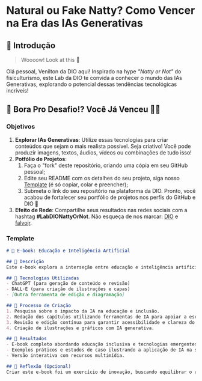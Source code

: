 # Natural ou Fake Natty? Como Vencer na Era das IAs Generativas

## 🚀 Introdução

> Woooow! Look at this 👀

Olá pessoal, Venilton da DIO aqui! Inspirado na hype _"Natty or Not"_ do fisiculturismo, este Lab da DIO te convida a conhecer o mundo das IAs Generativas, explorando o potencial dessas tendências tecnológicas incríveis!

## 🎯 Bora Pro Desafio!? Você Já Venceu 💪🤓

### Objetivos

1. **Explorar IAs Generativas**: Utilize essas tecnologias para criar conteúdos que sejam o mais realista possível. Seja criativo! Você pode produzir imagens, textos, áudios, vídeos ou combinações de tudo isso!
1. **Potfólio de Projetos**:
    1. Faça o "fork" deste repositório, criando uma cópia em seu GitHub pessoal;
    2. Edite seu README com os detalhes do seu projeto, siga nosso [Template](#template) (é só copiar, colar e preencher);
    3. Submeta o link do seu repositório na plataforma da DIO. Pronto, você acabou de fortalecer seu portfólio de projetos nos perfis do GitHub e DIO 🚀
1. **Efeito de Rede**: Compartilhe seus resultados nas redes sociais com a hashtag **#LabDIONattyOrNot**. Não esqueça de nos marcar: [DIO](https://www.linkedin.com/school/dio-makethechange) e [falvojr](https://www.linkedin.com/in/falvojr).

### Template

```markdown
# 📘 E-book: Educação e Inteligência Artificial  

## 📒 Descrição  
Este e-book explora a interseção entre educação e inteligência artificial, abordando como as tecnologias de IA podem transformar práticas pedagógicas, facilitar a inclusão e personalizar o ensino.  

## 🤖 Tecnologias Utilizadas  
- ChatGPT (para geração de conteúdo e revisão)  
- DALL·E (para criação de ilustrações e capas)  
- [Outra ferramenta de edição e diagramação]  

## 🧐 Processo de Criação  
1. Pesquisa sobre o impacto da IA na educação e inclusão.  
2. Redação dos capítulos utilizando ferramentas de IA para apoiar a escrita e organização.  
3. Revisão e edição contínua para garantir acessibilidade e clareza do conteúdo.  
4. Criação de ilustrações e gráficos com IA generativa.  

## 🚀 Resultados  
- E-book completo abordando educação inclusiva e tecnologias emergentes.  
- Exemplos práticos e estudos de caso ilustrando a aplicação de IA na sala de aula.  
- Versão interativa com recursos multimídia.  

## 💭 Reflexão (Opcional)  
Criar este e-book foi um exercício de inovação, buscando equilibrar o uso de IA com uma abordagem humana e cuidadosa sobre educação inclusiva e o papel do professor no processo de aprendizagem.  
```
